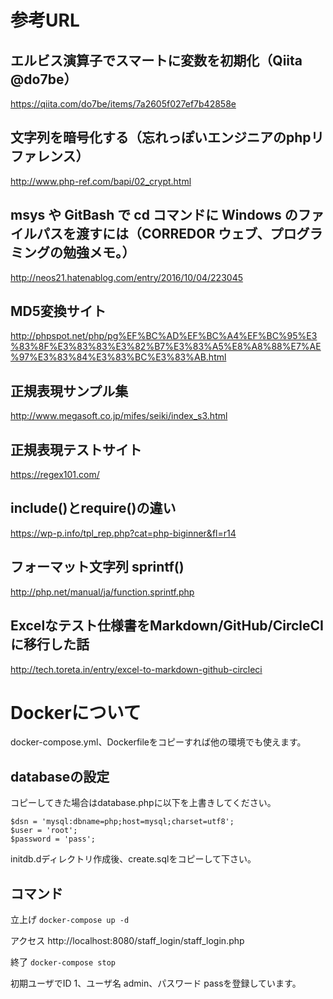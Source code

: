 # 参考URL

## エルビス演算子でスマートに変数を初期化（Qiita @do7be）
https://qiita.com/do7be/items/7a2605f027ef7b42858e

## 文字列を暗号化する（忘れっぽいエンジニアのphpリファレンス）
http://www.php-ref.com/bapi/02_crypt.html

## msys や GitBash で cd コマンドに Windows のファイルパスを渡すには（CORREDOR ウェブ、プログラミングの勉強メモ。）
http://neos21.hatenablog.com/entry/2016/10/04/223045

## MD5変換サイト
http://phpspot.net/php/pg%EF%BC%AD%EF%BC%A4%EF%BC%95%E3%83%8F%E3%83%83%E3%82%B7%E3%83%A5%E8%A8%88%E7%AE%97%E3%83%84%E3%83%BC%E3%83%AB.html

## 正規表現サンプル集
http://www.megasoft.co.jp/mifes/seiki/index_s3.html

## 正規表現テストサイト
https://regex101.com/

## include()とrequire()の違い
https://wp-p.info/tpl_rep.php?cat=php-biginner&fl=r14

## フォーマット文字列 sprintf()
http://php.net/manual/ja/function.sprintf.php

## Excelなテスト仕様書をMarkdown/GitHub/CircleCIに移行した話
http://tech.toreta.in/entry/excel-to-markdown-github-circleci

# Dockerについて

docker-compose.yml、Dockerfileをコピーすれば他の環境でも使えます。

## databaseの設定

コピーしてきた場合はdatabase.phpに以下を上書きしてください。

```
$dsn = 'mysql:dbname=php;host=mysql;charset=utf8';
$user = 'root';
$password = 'pass';
```

initdb.dディレクトリ作成後、create.sqlをコピーして下さい。

## コマンド

立上げ `docker-compose up -d`

アクセス http://localhost:8080/staff_login/staff_login.php

終了 `docker-compose stop`

初期ユーザでID 1、ユーザ名 admin、パスワード passを登録しています。